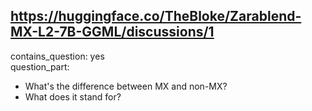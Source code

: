 ## https://huggingface.co/TheBloke/Zarablend-MX-L2-7B-GGML/discussions/1

contains_question: yes  
question_part: 
- What's the difference between MX and non-MX?
- What does it stand for?